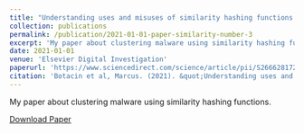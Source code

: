 ```yaml
---
title: "Understanding uses and misuses of similarity hashing functions for malware detection and family clustering in actual scenarios"
collection: publications
permalink: /publication/2021-01-01-paper-similarity-number-3
excerpt: 'My paper about clustering malware using similarity hashing functions.'
date: 2021-01-01
venue: 'Elsevier Digital Investigation'
paperurl: 'https://www.sciencedirect.com/science/article/pii/S2666281721001281'
citation: 'Botacin et al, Marcus. (2021). &quot;Understanding uses and misuses of similarity hashing functions for malware detection and family clustering in actual scenarios.&quot; <i>Elsevier Digital Investigation</i>. 1(1).'
---
```

My paper about clustering malware using similarity hashing functions.

[Download Paper](https://marcusbotacin.github.io/files/marcus_similarity_hashing.pdf)

